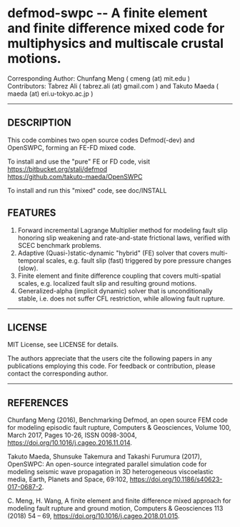 # defmod-swpc -- A finite element and finite difference mixed code for multiphysics and multiscale crustal motions. 

Corresponding Author: Chunfang Meng ( cmeng (at) mit.edu )   
Contributors: Tabrez Ali ( tabrez.ali (at) gmail.com ) and Takuto Maeda ( maeda (at) eri.u-tokyo.ac.jp )

* * *

## DESCRIPTION
This code combines two open source codes Defmod(-dev) and OpenSWPC, forming an FE-FD mixed code. 

To install and use the "pure" FE or FD code, visit   
https://bitbucket.org/stali/defmod    
https://github.com/takuto-maeda/OpenSWPC

To install and run this "mixed" code, see doc/INSTALL

## FEATURES
1. Forward incremental Lagrange Multiplier method for modeling fault slip honoring slip weakening and rate-and-state frictional laws, verified with SCEC benchmark problems.
2. Adaptive (Quasi-)static-dynamic "hybrid" (FE) solver that covers multi-temporal scales, e.g. fault slip (fast) triggered by pore pressure changes (slow).  
3. Finite element and finite difference coupling that covers multi-spatial scales, e.g. localized fault slip and resulting ground motions. 
4. Generalized-alpha (implicit dynamic) solver that is unconditionally stable, i.e. does not suffer CFL restriction, while allowing fault rupture.  

* * *

## LICENSE
MIT License, see LICENSE for details.

The authors appreciate that the users cite the following papers in any publications employing this code. For feedback or contribution, please contact the corresponding author. 


* * *

## REFERENCES

Chunfang Meng (2016), Benchmarking Defmod, an open source FEM code for modeling episodic fault rupture, Computers & Geosciences, Volume 100, March 2017, Pages 10-26, ISSN 0098-3004, https://doi.org/10.1016/j.cageo.2016.11.014.

Takuto Maeda, Shunsuke Takemura and Takashi Furumura (2017), OpenSWPC: An open-source integrated parallel simulation code for modeling seismic wave propagation in 3D heterogeneous viscoelastic media, Earth, Planets and Space, 69:102, https://doi.org/10.1186/s40623-017-0687-2. 

C. Meng, H. Wang, A finite element and finite difference mixed approach for modeling fault rupture and ground motion, Computers & Geosciences 113 (2018) 54 – 69, https://doi.org/10.1016/j.cageo.2018.01.015.
